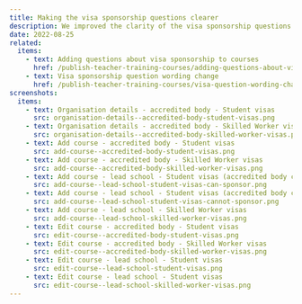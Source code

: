 ```yaml
---
title: Making the visa sponsorship questions clearer
description: We improved the clarity of the visa sponsorship questions and added more information
date: 2022-08-25
related:
  items:
    - text: Adding questions about visa sponsorship to courses
      href: /publish-teacher-training-courses/adding-questions-about-visa-sponsorship-to-courses/
    - text: Visa sponsorship question wording change
      href: /publish-teacher-training-courses/visa-question-wording-change/
screenshots:
  items:
    - text: Organisation details - accredited body - Student visas
      src: organisation-details--accredited-body-student-visas.png
    - text: Organisation details - accredited body - Skilled Worker visas
      src: organisation-details--accredited-body-skilled-worker-visas.png
    - text: Add course - accredited body - Student visas
      src: add-course--accredited-body-student-visas.png
    - text: Add course - accredited body - Skilled Worker visas
      src: add-course--accredited-body-skilled-worker-visas.png
    - text: Add course - lead school - Student visas (accredited body can sponsor)
      src: add-course--lead-school-student-visas-can-sponsor.png
    - text: Add course - lead school - Student visas (accredited body cannot sponsor)
      src: add-course--lead-school-student-visas-cannot-sponsor.png
    - text: Add course - lead school - Skilled Worker visas
      src: add-course--lead-school-skilled-worker-visas.png
    - text: Edit course - accredited body - Student visas
      src: edit-course--accredited-body-student-visas.png
    - text: Edit course - accredited body - Skilled Worker visas
      src: edit-course--accredited-body-skilled-worker-visas.png
    - text: Edit course - lead school - Student visas
      src: edit-course--lead-school-student-visas.png
    - text: Edit course - lead school - Student visas
      src: edit-course--lead-school-skilled-worker-visas.png
---
```

